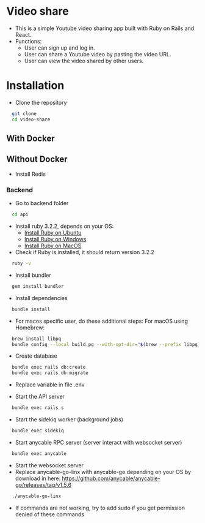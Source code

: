 # Video share

- This is a simple Youtube video sharing app built with Ruby on Rails and React.
- Functions:
  - User can sign up and log in.
  - User can share a Youtube video by pasting the video URL.
  - User can view the video shared by other users.

# Installation

- Clone the repository
```bash
  git clone
  cd video-share
```

## With Docker

## Without Docker

- Install Redis

### Backend
- Go to backend folder
```bash
  cd api
```
- Install ruby 3.2.2, depends on your OS:
    - [Install Ruby on Ubuntu](https://linuxize.com/post/how-to-install-ruby-on-ubuntu-20-04/)
    - [Install Ruby on Windows](https://rubyinstaller.org/)
    - [Install Ruby on MacOS](https://stackify.com/install-ruby-on-your-mac-everything-you-need-to-get-going/)
- Check if Ruby is installed, it should return version 3.2.2
```bash
  ruby -v
```
- Install bundler
```bash
  gem install bundler
```
- Install dependencies
```bash
  bundle install
```
- For macos specific user, do these additional steps:
For macOS using Homebrew:
```bash
  brew install libpq
  bundle config --local build.pg --with-opt-dir="$(brew --prefix libpq)"
```

- Create database
```bash
  bundle exec rails db:create
  bundle exec rails db:migrate
```
- Replace variable in file .env

- Start the API server
```bash
  bundle exec rails s
```

- Start the sidekiq worker (background jobs)
```bash
  bundle exec sidekiq
```

- Start anycable RPC server (server interact with websocket server)
```bash
  bundle exec anycable
```

- Start the websocket server
- Replace anycable-go-linx with anycable-go depending on your OS by download in here: https://github.com/anycable/anycable-go/releases/tag/v1.5.6
```bash
  ./anycable-go-linx
```

- If commands are not working, try to add sudo if you get permission denied of these commands
